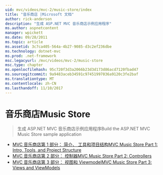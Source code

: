 ```yaml
---
uid: mvc/videos/mvc-2/music-store/index
title: "音乐商店 |Microsoft 文档"
author: rick-anderson
description: "生成 ASP.NET MVC 音乐商店示例应用程序"
ms.author: aspnetcontent
manager: wpickett
ms.date: 09/28/2011
ms.topic: article
ms.assetid: 3c7ca405-564a-4b27-9085-d3c2ef236dbe
ms.technology: dotnet-mvc
ms.prod: .net-framework
msc.legacyurl: /mvc/videos/mvc-2/music-store
msc.type: chapter
ms.openlocfilehash: 95c720f3d3a2066b23d3d173d86acd7120fbad47
ms.sourcegitcommit: 9a9483aceb34591c97451997036a9120c3fe2baf
ms.translationtype: MT
ms.contentlocale: zh-CN
ms.lasthandoff: 11/10/2017
---
```

<a name="music-store"></a><span data-ttu-id="f02c6-103">音乐商店</span><span class="sxs-lookup"><span data-stu-id="f02c6-103">Music Store</span></span>
====================
> <span data-ttu-id="f02c6-104">生成 ASP.NET MVC 音乐商店示例应用程序</span><span class="sxs-lookup"><span data-stu-id="f02c6-104">Build the ASP.NET MVC Music Store sample application</span></span>


- [<span data-ttu-id="f02c6-105">MVC 音乐商店第 1 部分： 简介、 工具和项目结构</span><span class="sxs-lookup"><span data-stu-id="f02c6-105">MVC Music Store Part 1: Intro, Tools, and Project Structure</span></span>](mvc-music-store-part-1-intro-tools-and-project-structure.md)
- [<span data-ttu-id="f02c6-106">MVC 音乐商店第 2 部分： 控制器</span><span class="sxs-lookup"><span data-stu-id="f02c6-106">MVC Music Store Part 2: Controllers</span></span>](mvc-music-store-part-2-controllers.md)
- [<span data-ttu-id="f02c6-107">MVC 音乐商店第 3 部分： 视图和 Viewmodel</span><span class="sxs-lookup"><span data-stu-id="f02c6-107">MVC Music Store Part 3: Views and ViewModels</span></span>](mvc-music-store-part-3-views-and-viewmodels.md)
